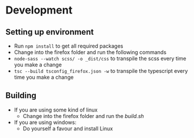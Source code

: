 # Development

## Setting up environment

+ Run `npm install` to get all required packages
+ Change into the firefox folder and run the following commands
+ `node-sass --watch scss/ -o _dist/css` to transpile the scss every time you make a change
+ `tsc --build tsconfig_firefox.json -w` to transpile the typescript every time you make a change

## Building

+ If you are using some kind of linux
  + Change into the firefox folder and run the *build.sh*
+ If you are using windows:
  + Do yourself a favour and install Linux
